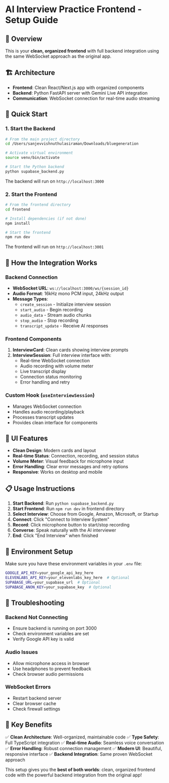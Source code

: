 # AI Interview Practice Frontend - Setup Guide

## 🎯 **Overview**
This is your **clean, organized frontend** with full backend integration using the same WebSocket approach as the original app.

## 🏗️ **Architecture**
- **Frontend**: Clean React/Next.js app with organized components
- **Backend**: Python FastAPI server with Gemini Live API integration
- **Communication**: WebSocket connection for real-time audio streaming

## 🚀 **Quick Start**

### **1. Start the Backend**
```bash
# From the main project directory
cd /Users/sanjevvishnuthulasiraman/Downloads/bluegeneration

# Activate virtual environment
source venv/bin/activate

# Start the Python backend
python supabase_backend.py
```
The backend will run on `http://localhost:3000`

### **2. Start the Frontend**
```bash
# From the frontend directory
cd frontend

# Install dependencies (if not done)
npm install

# Start the frontend
npm run dev
```
The frontend will run on `http://localhost:3001`

## 🔧 **How the Integration Works**

### **Backend Connection**
- **WebSocket URL**: `ws://localhost:3000/ws/{session_id}`
- **Audio Format**: 16kHz mono PCM input, 24kHz output
- **Message Types**:
  - `create_session` - Initialize interview session
  - `start_audio` - Begin recording
  - `audio_data` - Stream audio chunks
  - `stop_audio` - Stop recording
  - `transcript_update` - Receive AI responses

### **Frontend Components**
1. **InterviewCard**: Clean cards showing interview prompts
2. **InterviewSession**: Full interview interface with:
   - Real-time WebSocket connection
   - Audio recording with volume meter
   - Live transcript display
   - Connection status monitoring
   - Error handling and retry

### **Custom Hook** (`useInterviewSession`)
- Manages WebSocket connection
- Handles audio recording/playback
- Processes transcript updates
- Provides clean interface for components

## 🎨 **UI Features**
- **Clean Design**: Modern cards and layout
- **Real-time Status**: Connection, recording, and session status
- **Volume Meter**: Visual feedback for microphone input
- **Error Handling**: Clear error messages and retry options
- **Responsive**: Works on desktop and mobile

## 📋 **Usage Instructions**

1. **Start Backend**: Run `python supabase_backend.py`
2. **Start Frontend**: Run `npm run dev` in frontend directory
3. **Select Interview**: Choose from Google, Amazon, Microsoft, or Startup
4. **Connect**: Click "Connect to Interview System"
5. **Record**: Click microphone button to start/stop recording
6. **Converse**: Speak naturally with the AI interviewer
7. **End**: Click "End Interview" when finished

## 🔑 **Environment Setup**

Make sure you have these environment variables in your `.env` file:
```bash
GOOGLE_API_KEY=your_google_api_key_here
ELEVENLABS_API_KEY=your_elevenlabs_key_here  # Optional
SUPABASE_URL=your_supabase_url  # Optional
SUPABASE_ANON_KEY=your_supabase_key  # Optional
```

## 🐛 **Troubleshooting**

### **Backend Not Connecting**
- Ensure backend is running on port 3000
- Check environment variables are set
- Verify Google API key is valid

### **Audio Issues**
- Allow microphone access in browser
- Use headphones to prevent feedback
- Check browser audio permissions

### **WebSocket Errors**
- Restart backend server
- Clear browser cache
- Check firewall settings

## 🎯 **Key Benefits**

✅ **Clean Architecture**: Well-organized, maintainable code
✅ **Type Safety**: Full TypeScript integration
✅ **Real-time Audio**: Seamless voice conversation
✅ **Error Handling**: Robust connection management
✅ **Modern UI**: Beautiful, responsive interface
✅ **Backend Integration**: Same proven WebSocket approach

This setup gives you the **best of both worlds**: clean, organized frontend code with the powerful backend integration from the original app! 